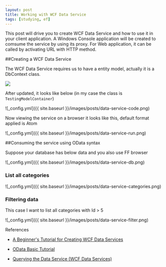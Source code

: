 ```yaml
---
layout: post
title: Working with WCF Data Service
tags: [studying, ef]
---
```


This post will drive you to create WCF Data Service and how to use it in your client application.
A Windows Console application will be created to comsume the service by using its proxy.
For Web application, it can be called by activating URL with HTTP method.


##Creating a WCF Data Service

The WCF Data Service requires us to have a entity model, actually it is a DbContext class.

![]([3])

After updated, it looks like below (in my case the class is `TestingModelContainer`)

![_config.yml]({{ site.baseurl }}/images/posts/data-service-code.png)

Now viewing the service on a browser it looks like this, default format applied is Atom

![_config.yml]({{ site.baseurl }}/images/posts/data-service-run.png)

##Consuming the service using OData syntax

Suppose your database has below data and you also use FF browser

![_config.yml]({{ site.baseurl }}/images/posts/data-service-db.png)

### List all categories

![_config.yml]({{ site.baseurl }}/images/posts/data-service-categories.png)

### Filtering data

This case I want to list all categories with Id > 5

![_config.yml]({{ site.baseurl }}/images/posts/data-service-filter.png)

			
References

- [A Beginner's Tutorial for Creating WCF Data Services][1]

- [OData Basic Tutorial][4]

- [Querying the Data Service (WCF Data Services)][5]


[1]: http://www.codeproject.com/Articles/572417/AplusBeginner-splusTutorialplusforplusCreatingpl
[2]: http://stackoverflow.com/questions/16240217/wcf-service-returning-404-on-method-reqests
[3]: http://www.codeproject.com/KB/WCF/572417/codetemplate.jpg
[4]: http://www.odata.org/getting-started/basic-tutorial/
[5]: https://msdn.microsoft.com/en-us/library/dd673933(v=vs.110).aspx